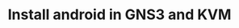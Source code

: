 ---
menu:
  sidebar:
    identifier: android_gns3_kvm
    name: Android GNS3-KVM
    parent: redes
    weight: 0
title: Install android in GNS3 and KVM
---